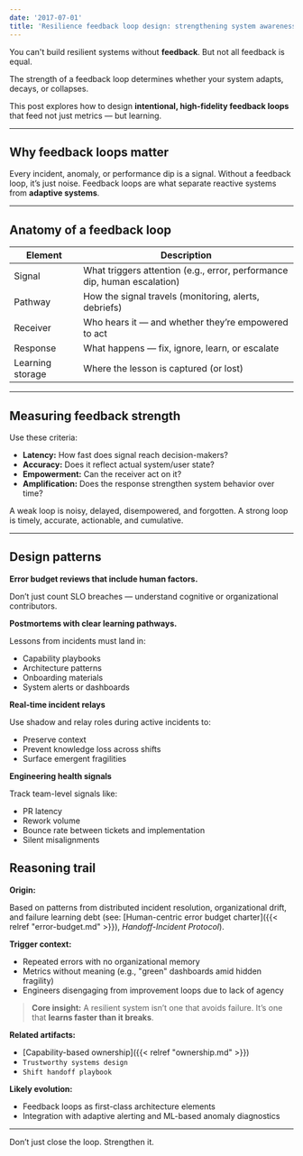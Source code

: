 ```yaml
---
date: '2017-07-01'
title: 'Resilience feedback loop design: strengthening system awareness'
---
```


You can't build resilient systems without **feedback**. But not all feedback is equal.

The strength of a feedback loop determines whether your system adapts, decays, or collapses.

This post explores how to design **intentional, high-fidelity feedback loops** that feed not just metrics — but learning.

---

## Why feedback loops matter

Every incident, anomaly, or performance dip is a signal. Without a feedback loop, it’s just noise.
Feedback loops are what separate reactive systems from **adaptive systems**.

---

## Anatomy of a feedback loop

| Element          | Description                                                              |
|------------------|--------------------------------------------------------------------------|
| Signal           | What triggers attention (e.g., error, performance dip, human escalation) |
| Pathway          | How the signal travels (monitoring, alerts, debriefs)                    |
| Receiver         | Who hears it — and whether they’re empowered to act                      |
| Response         | What happens — fix, ignore, learn, or escalate                           |
| Learning storage | Where the lesson is captured (or lost)                                   |

---

## Measuring feedback strength

Use these criteria:

- **Latency:** How fast does signal reach decision-makers?
- **Accuracy:** Does it reflect actual system/user state?
- **Empowerment:** Can the receiver act on it?
- **Amplification:** Does the response strengthen system behavior over time?

A weak loop is noisy, delayed, disempowered, and forgotten. A strong loop is timely, accurate, actionable, and cumulative.

---

## Design patterns

**Error budget reviews that include human factors.**

Don’t just count SLO breaches — understand cognitive or organizational contributors.

**Postmortems with clear learning pathways.**

Lessons from incidents must land in:

- Capability playbooks
- Architecture patterns
- Onboarding materials
- System alerts or dashboards

**Real-time incident relays**

Use shadow and relay roles during active incidents to:

- Preserve context
- Prevent knowledge loss across shifts
- Surface emergent fragilities

**Engineering health signals**

Track team-level signals like:

- PR latency
- Rework volume
- Bounce rate between tickets and implementation
- Silent misalignments

## Reasoning trail

**Origin:**  

Based on patterns from distributed incident resolution, organizational drift, and failure learning debt (see: 
[Human-centric error budget charter]({{< relref "error-budget.md" >}}), 
*Handoff-Incident Protocol*).

**Trigger context:**  

- Repeated errors with no organizational memory  
- Metrics without meaning (e.g., "green" dashboards amid hidden fragility)  
- Engineers disengaging from improvement loops due to lack of agency

> **Core insight:** A resilient system isn’t one that avoids failure. It’s one that **learns faster than it breaks**.

**Related artifacts:**  

- [Capability-based ownership]({{< relref "ownership.md" >}})
- `Trustworthy systems design`  
- `Shift handoff playbook`

**Likely evolution:**

- Feedback loops as first-class architecture elements  
- Integration with adaptive alerting and ML-based anomaly diagnostics

---

Don’t just close the loop. Strengthen it.

